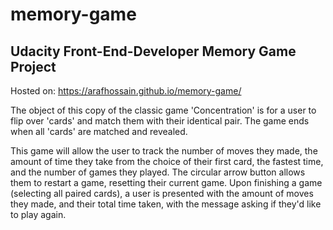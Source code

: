 # memory-game
Udacity Front-End-Developer Memory Game Project
---
Hosted on: https://arafhossain.github.io/memory-game/

The object of this copy of the classic game 'Concentration' is for a user to flip over 'cards' and match them with their identical pair. The game ends when all 'cards' are matched and revealed.

This game will allow the user to track the number of moves they made, the amount of time they take from the choice of their first card, the fastest time, and the number of games they played. The circular arrow button allows them to restart a game, resetting their current game. Upon finishing a game (selecting all paired cards), a user is presented with the amount of moves they made, and their total time taken, with the message asking if they'd like to play again.
